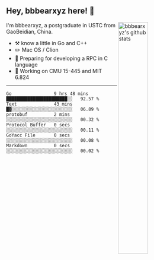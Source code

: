 ## Hey, bbbearxyz here! :wave:

<img align="right" alt="bbbearxyz's github stats" width="40%" src="https://github-readme-stats.vercel.app/api?username=bbbearxyz&show_icons=true">

I'm bbbearxyz, a postgraduate in USTC from GaoBeidian, China.

-   :hammer_and_pick:    know a little in Go and C++
-   :pencil2: Mac OS / Clion
-   :seedling: Preparing for developing a RPC in C language 
-   :thinking: Working on CMU 15-445 and MIT 6.824
---
<!--START_SECTION:waka-->

```text
Go                9 hrs 48 mins   ███████████████████████░░   92.57 %
Text              43 mins         █▓░░░░░░░░░░░░░░░░░░░░░░░   06.89 %
protobuf          2 mins          ░░░░░░░░░░░░░░░░░░░░░░░░░   00.32 %
Protocol Buffer   0 secs          ░░░░░░░░░░░░░░░░░░░░░░░░░   00.11 %
GoYacc File       0 secs          ░░░░░░░░░░░░░░░░░░░░░░░░░   00.08 %
Markdown          0 secs          ░░░░░░░░░░░░░░░░░░░░░░░░░   00.02 %
```

<!--END_SECTION:waka-->
